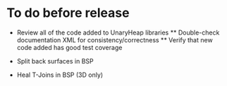 # To do before release

* Review all of the code added to UnaryHeap libraries
** Double-check documentation XML for consistency/correctness
** Verify that new code added has good test coverage

* Split back surfaces in BSP
* Heal T-Joins in BSP (3D only)